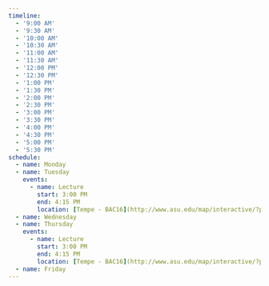 ```yaml
---
timeline:
  - '9:00 AM'
  - '9:30 AM'
  - '10:00 AM'
  - '10:30 AM'
  - '11:00 AM'
  - '11:30 AM'
  - '12:00 PM'
  - '12:30 PM'
  - '1:00 PM'
  - '1:30 PM'
  - '2:00 PM'
  - '2:30 PM'
  - '3:00 PM'
  - '3:30 PM'
  - '4:00 PM'
  - '4:30 PM'
  - '5:00 PM'
  - '5:30 PM'
schedule:
  - name: Monday
  - name: Tuesday
    events:
      - name: Lecture
        start: 3:00 PM
        end: 4:15 PM
        location: [Tempe - BAC16](http://www.asu.edu/map/interactive/?psCode=BAC)
  - name: Wednesday
  - name: Thursday
    events:
      - name: Lecture
        start: 3:00 PM
        end: 4:15 PM
        location: [Tempe - BAC16](http://www.asu.edu/map/interactive/?psCode=BAC)
  - name: Friday
---
```

